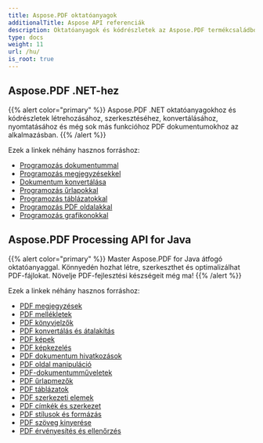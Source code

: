 ```yaml
---
title: Aspose.PDF oktatóanyagok
additionalTitle: Aspose API referenciák
description: Oktatóanyagok és kódrészletek az Aspose.PDF termékcsaládból. Tartalmazza az Aspose.PDF használatának alapvető és haladó oktatóanyagait.
type: docs
weight: 11
url: /hu/
is_root: true
---
```


## Aspose.PDF .NET-hez
{{% alert color="primary" %}}
Aspose.PDF .NET oktatóanyagokhoz és kódrészletek létrehozásához, szerkesztéséhez, konvertálásához, nyomtatásához és még sok más funkcióhoz PDF dokumentumokhoz az alkalmazásban. 
{{% /alert %}}

Ezek a linkek néhány hasznos forráshoz:
- [Programozás dokumentummal](./net/programming-with-document/)
- [Programozás megjegyzésekkel](./net/annotations/)  
- [Dokumentum konvertálása](./net/document-conversion/)
- [Programozás űrlapokkal](./net/programming-with-forms/)
- [Programozás táblázatokkal](./net/programming-with-tables/) 
- [Programozás PDF oldalakkal](./net/programming-with-pdf-pages/)
- [Programozás grafikonokkal](./net/programming-with-graphs/)
 
## Aspose.PDF Processing API for Java
{{% alert color="primary" %}}
Master Aspose.PDF for Java átfogó oktatóanyaggal. Könnyedén hozhat létre, szerkeszthet és optimalizálhat PDF-fájlokat. Növelje PDF-fejlesztési készségeit még ma!
{{% /alert %}}

Ezek a linkek néhány hasznos forráshoz:
- [PDF megjegyzések](./java/pdf-annotations/)
- [PDF mellékletek](./java/pdf-attachments/)
- [PDF könyvjelzők](./java/pdf-bookmarks/)
- [PDF konvertálás és átalakítás](./java/pdf-conversion-transformation/)
- [PDF képek](./java/pdf-images/)
- [PDF képkezelés](./java/pdf-image-manipulation/)
- [PDF dokumentum hivatkozások](./java/pdf-document-links/)
- [PDF oldal manipuláció](./java/pdf-page-manipulation/)
- [PDF-dokumentumműveletek](./java/pdf-document-operations/)
- [PDF űrlapmezők](./java/pdf-form-fields/)
- [PDF táblázatok](./java/pdf-tables/)
- [PDF szerkezeti elemek](./java/pdf-structure-elements/)
- [PDF címkék és szerkezet](./java/pdf-tags-and-structure/)
- [PDF stílusok és formázás](./java/pdf-styles-and-formatting/)
- [PDF szöveg kinyerése](./java/pdf-text-extraction/)
- [PDF érvényesítés és ellenőrzés](./java/pdf-validation-and-verification/)

